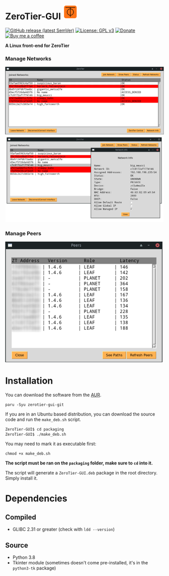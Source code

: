 # ZeroTier-GUI <img src="img/zerotier-gui.png" align="bottom">

[![GitHub release (latest SemVer)](https://img.shields.io/github/v/release/tralph3/ZeroTier-GUI?style=flat-square)](https://github.com/tralph3/ZeroTier-GUI/releases)
[![License: GPL v3](https://img.shields.io/badge/License-GPL%20v3-blue.svg?style=flat-square)](https://github.com/tralph3/ZeroTier-GUI/blob/master/LICENSE)
[![Donate](https://img.shields.io/badge/Donate-PayPal-blue.svg?style=flat-square)](https://paypal.me/tralph3)
[![Buy me a coffee](https://img.shields.io/badge/Buy%20me%20a%20coffee-☕-yellow.svg?style=flat-square)](https://www.buymeacoffee.com/tralph3)

**A Linux front-end for ZeroTier**

### Manage Networks
<img src="img/managenetworks1.png " width="1000">
<img src="img/managenetworks2.png " width="1000">

### Manage Peers
<img src="img/managepeers.png " width="500">

# Installation

You can download the software from the [AUR](https://aur.archlinux.org/packages/zerotier-gui-git/).

    paru -Syu zerotier-gui-git

If you are in an Ubuntu based distribution, you can download the source code and run the `make_deb.sh` script.

    ZeroTier-GUI$ cd packaging
    ZeroTier-GUI$ ./make_deb.sh

You may need to mark it as executable first:

    chmod +x make_deb.sh

**The script must be ran on the `packaging` folder, make sure to `cd` into it.**

The script will generate a `ZeroTier-GUI.deb` package in the root directory. Simply install it.

# Dependencies

## Compiled
* GLIBC 2.31 or greater (check with `ldd --version`)

## Source
* Python 3.8
* Tkinter module (sometimes doesn't come pre-installed, it's in the `python3-tk` package)
